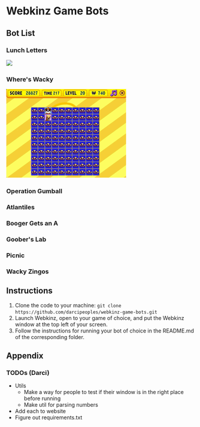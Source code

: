 # Webkinz Game Bots
## Bot List
### Lunch Letters
<img src="./lunch-letters/play-level-137.gif" width="320" />

### Where's Wacky
<img src="./wheres-wacky/play-level-20.gif" width="320" />

### Operation Gumball

### Atlantiles

### Booger Gets an A

### Goober's Lab

### Picnic

### Wacky Zingos

## Instructions
1. Clone the code to your machine: `git clone https://github.com/darcipeoples/webkinz-game-bots.git`
2. Launch Webkinz, open to your game of choice, and put the Webkinz window at the top left of your screen.
3. Follow the instructions for running your bot of choice in the README.md of the corresponding folder.

## Appendix
### TODOs (Darci)
- Utils
  - Make a way for people to test if their window is in the right place before running
  - Make util for parsing numbers
- Add each to website
- Figure out requirements.txt